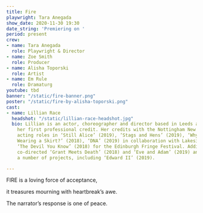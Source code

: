 ```yaml
---
title: Fire
playwright: Tara Anegada
show_date: 2020-11-30 19:30
date_string: 'Premiering on '
period: present
crew:
- name: Tara Anegada
  role: Playwright & Director
- name: Zoe Smith
  role: Producer
- name: Alisha Toporski
  role: Artist
- name: Em Rule
  role: Dramaturg
youtube: tbd
banner: "/static/fire-banner.png"
poster: "/static/fire-by-alisha-toporski.png"
cast:
- name: Lillian Race
  headshot: "/static/lillian-race-headshot.jpg"
  bio: Lillian is an actor, choreographer and director based in Leeds and this is
    her first professional credit. Her credits with the Nottingham New Theatre include
    acting roles in ‘Still Alice’ (2019), ‘Stags and Hens’ (2019), ‘Why is John Lennon
    Wearing a Skirt?’ (2018), ‘DNA’ (2019) in collaboration with Lakeside Arts, and
    ‘The Devil You Know’ (2018) for the Edinburgh Fringe Festival. Additionally Lillian
    co-directed ‘Grant Meets Death’ (2018) and ‘Eve and Adam’ (2019) and has choreographed
    a number of projects, including ‘Edward II’ (2019).

---
```

FIRE is a loving force of acceptance,

it treasures mourning with heartbreak’s awe.

The narrator’s response is one of peace.